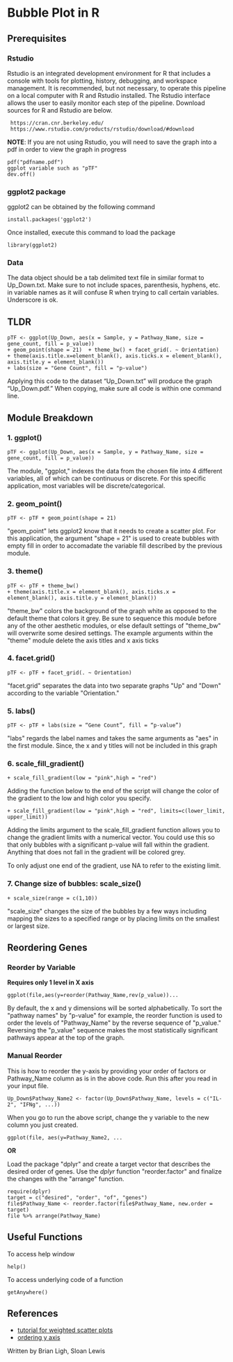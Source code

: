 # Bubble Plot in R

## Prerequisites

### Rstudio
Rstudio is an integrated development environment for R that includes a console with tools for plotting, history, debugging, and workspace management. It is recommended, but not necessary, to operate this pipeline on a local computer with R and Rstudio installed. The Rstudio interface allows the user to easily monitor each step of the pipeline. Download sources for R and Rstudio are below.

```
 https://cran.cnr.berkeley.edu/
 https://www.rstudio.com/products/rstudio/download/#download
``` 
**NOTE**: If you are not using Rstudio, you will need to save the graph into a pdf in order to view the graph in progress
```
pdf("pdfname.pdf")
ggplot variable such as "pTF"
dev.off()
```

### ggplot2 package
ggplot2 can be obtained by the following command

```
install.packages('ggplot2')
```
Once installed, execute this command to load the package

```
library(ggplot2)
```

### Data
The data object should be a tab delimited text file in similar format to Up_Down.txt. Make sure to not include spaces, parenthesis, hyphens, etc. in variable names as it will confuse R when trying to call certain variables. Underscore is ok.

## TLDR
```
pTF <- ggplot(Up_Down, aes(x = Sample, y = Pathway_Name, size = gene_count, fill = p_value)) 
+ geom_point(shape = 21)  + theme_bw() + facet_grid(. ~ Orientation) 
+ theme(axis.title.x=element_blank(), axis.ticks.x = element_blank(), axis.title.y = element_blank()) 
+ labs(size = "Gene Count", fill = "p-value")
```
Applying this code to the dataset “Up_Down.txt” will produce the graph “Up_Down.pdf.” When copying, make sure all code is within one command line.

## Module Breakdown
### 1. ggplot()
```
pTF <- ggplot(Up_Down, aes(x = Sample, y = Pathway_Name, size = gene_count, fill = p_value))
```
The module, "ggplot," indexes the data from the chosen file into 4 different variables, all of which can be continuous or discrete. For this specific application, most variables will be discrete/categorical.

### 2. geom_point()
```
pTF <- pTF + geom_point(shape = 21)
```
"geom_point" lets ggplot2 know that it needs to create a scatter plot. For this application, the argument "shape = 21" is used to create bubbles with empty fill in order to accomadate the variable fill described by the previous module.

### 3. theme()
```
pTF <- pTF + theme_bw() 
+ theme(axis.title.x = element_blank(), axis.ticks.x = element_blank(), axis.title.y = element_blank())
```
"theme_bw" colors the background of the graph white as opposed to the default theme that colors it grey. Be sure to sequence this module before any of the other aesthetic modules, or else default settings of "theme_bw" will overwrite some desired settings. The example arguments within the "theme" module delete the axis titles and x axis ticks

### 4. facet.grid()
```
pTF <- pTF + facet_grid(. ~ Orientation)
```
"facet.grid" separates the data into two separate graphs "Up" and "Down" according to the variable "Orientation."

### 5. labs()
```
pTF <- pTF + labs(size = “Gene Count”, fill = “p-value”)
```
"labs" regards the label names and takes the same arguments as "aes" in the first module. Since, the x and y titles will not be included in this graph

### 6. scale_fill_gradient()
```
+ scale_fill_gradient(low = "pink",high = "red")
```
Adding the function below to the end of the script will change the color of the gradient to the low and high color you specify.

```
+ scale_fill_gradient(low = "pink",high = "red", limits=c(lower_limit, upper_limit))
```
Adding the limits argument to the scale_fill_gradient function allows you to change the gradient limits with a numerical vector. You could use this so that only bubbles with a significant p-value will fall within the gradient. Anything that does not fall in the gradient will be colored grey.

To only adjust one end of the gradient, use NA to refer to the existing limit.

### 7. Change size of bubbles: scale_size() 
```
+ scale_size(range = c(1,10))
```
"scale_size" changes the size of the bubbles by a few ways including mapping the sizes to a specified range or by placing limits on the smallest or largest size.

## Reordering Genes

### Reorder by Variable
**Requires only 1 level in X axis**
```
ggplot(file,aes(y=reorder(Pathway_Name,rev(p_value))...
```
By default, the x and y dimensions will be sorted alphabetically. To sort the "pathway names" by "p-value" for example, the reorder function is used to order the levels of "Pathway_Name" by the reverse sequence of "p_value." Reversing the "p_value" sequence makes the most statistically significant pathways appear at the top of the graph. 

### Manual Reorder

This is how to reorder the y-axis by providing your order of factors or Pathway_Name column as is in the above code. Run this after you read in your input file.

```
Up_Down$Pathway_Name2 <- factor(Up_Down$Pathway_Name, levels = c("IL-2", "IFNg", ...))
```
When you go to run the above script, change the y variable to the new column you just created.

```
ggplot(file, aes(y=Pathway_Name2, ...
```

**OR**


Load the package "dplyr" and create a target vector that describes the desired order of genes. Use the *dplyr* function "reorder.factor" and finalize the changes with the "arrange" function.
```
require(dplyr)
target = c("desired", "order", "of", "genes")
file$Pathway_Name <- reorder.factor(file$Pathway_Name, new.order = target)
file %>% arrange(Pathway_Name)
```

## Useful Functions
To access help window
```
help()
```
To access underlying code of a function
```
getAnywhere()
```
## References
* [tutorial for weighted scatter plots](http://t-redactyl.io/blog/2016/02/creating-plots-in-r-using-ggplot2-part-6-weighted-scatterplots.html)
* [ordering y axis](https://stackoverflow.com/questions/18401931/ggplot2-ordering-y-axis)

Written by Brian Ligh, Sloan Lewis
